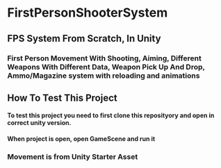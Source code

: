 # FirstPersonShooterSystem
<h2>FPS System From Scratch, In Unity</h2>
<h3>First Person Movement With Shooting, Aiming, Different Weapons With Different Data, Weapon Pick Up And Drop, Ammo/Magazine system with reloading and animations</h3>

<h2>How To Test This Project</h2>
<h4>To test this project you need to first clone this reposityory and open in correct unity version.</h4>
<h4>When project is open, open GameScene and run it</h4>

<h3>Movement is from Unity Starter Asset</h3>
